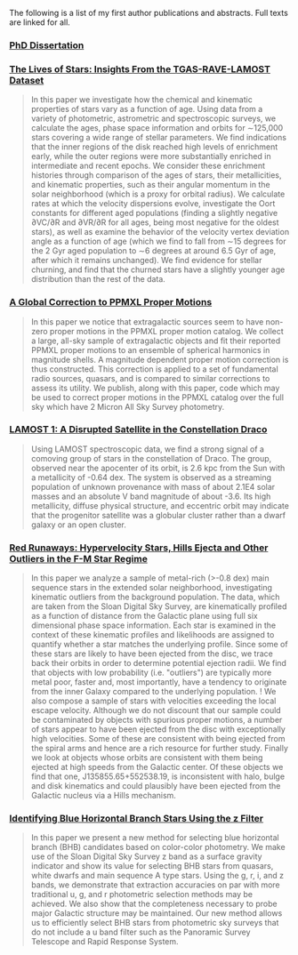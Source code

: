 
The following is a list of my first author publications and abstracts. Full texts are linked for all.

### [PhD Dissertation](http://archiv.ub.uni-heidelberg.de/volltextserver/17761/)

### [The Lives of Stars: Insights From the TGAS-RAVE-LAMOST Dataset](https://arxiv.org/abs/1805.02332)
>In this paper we investigate how the chemical and kinematic properties of stars vary as a function of age. Using data from a variety of photometric, astrometric and spectroscopic surveys, we calculate the ages, phase space information and orbits for ∼125,000 stars covering a wide range of stellar parameters.
>We find indications that the inner regions of the disk reached high levels of enrichment early, while the outer regions were more substantially enriched in intermediate and recent epochs. We consider these enrichment histories through comparison of the ages of stars, their metallicities, and kinematic properties, such as their angular momentum in the solar neighborhood (which is a proxy for orbital radius). We calculate rates at which the velocity dispersions evolve, investigate the Oort constants for different aged populations (finding a slightly negative ∂VC/∂R and ∂VR/∂R for all ages, being most negative for the oldest stars), as well as examine the behavior of the velocity vertex deviation angle as a function of age (which we find to fall from ∼15 degrees for the 2 Gyr aged population to ∼6 degrees at around 6.5 Gyr of age, after which it remains unchanged). We find evidence for stellar churning, and find that the churned stars have a slightly younger age distribution than the rest of the data.

### [A Global Correction to PPMXL Proper Motions](https://arxiv.org/abs/1602.08868)
> In this paper we notice that extragalactic sources seem to have non-zero proper motions in the PPMXL proper motion catalog. We collect a large, all-sky sample of extragalactic objects and fit their reported PPMXL proper motions to an ensemble of spherical harmonics in magnitude shells. A magnitude dependent proper motion correction is thus constructed.
> This correction is applied to a set of fundamental radio sources, quasars, and is compared to similar corrections to assess its utility. We publish, along with this paper, code which may be used to correct proper motions in the PPMXL catalog over the full sky which have 2 Micron All Sky Survey photometry.

### [LAMOST 1: A Disrupted Satellite in the Constellation Draco](https://arxiv.org/abs/1512.05090)
> Using LAMOST spectroscopic data, we find a strong signal of a comoving group of stars in the constellation of Draco. The group, observed near the apocenter of its orbit, is 2.6 kpc from the Sun with a metallicity of -0.64 dex. The system is observed as a streaming population of unknown provenance with mass of about 2.1E4 solar masses and an absolute V band magnitude of about -3.6. Its high metallicity, diffuse physical structure, and eccentric orbit may indicate that the progenitor satellite was a globular cluster rather than a dwarf galaxy or an open cluster.

### [Red Runaways: Hypervelocity Stars, Hills Ejecta and Other Outliers in the F-M Star Regime](https://arxiv.org/abs/1506.03153)
> In this paper we analyze a sample of metal-rich (>-0.8 dex) main sequence stars in the extended solar neighborhood, investigating kinematic outliers from the background population. The data, which are taken from the Sloan Digital Sky Survey, are kinematically profiled as a function of distance from the Galactic plane using full six dimensional phase space information. Each star is examined in the context of these kinematic profiles and likelihoods are assigned to quantify whether a star matches the underlying profile. Since some of these stars are likely to have been ejected from the disc, we trace back their orbits in order to determine potential ejection radii. We find that objects with low probability (i.e. "outliers") are typically more metal poor, faster and, most importantly, have a tendency to originate from the inner Galaxy compared to the underlying population.
>! We also compose a sample of stars with velocities exceeding the local escape velocity. Although we do not discount that our sample could be contaminated by objects with spurious proper motions, a number of stars appear to have been ejected from the disc with exceptionally high velocities. Some of these are consistent with being ejected from the spiral arms and hence are a rich resource for further study. Finally we look at objects whose orbits are consistent with them being ejected at high speeds from the Galactic center. Of these objects we find that one, J135855.65+552538.19, is inconsistent with halo, bulge and disk kinematics and could plausibly have been ejected from the Galactic nucleus via a Hills mechanism.

### [Identifying Blue Horizontal Branch Stars Using the z Filter](https://arxiv.org/abs/1201.4571)
> In this paper we present a new method for selecting blue horizontal branch (BHB) candidates based on color-color photometry. We make use of the Sloan Digital Sky Survey z band as a surface gravity indicator and show its value for selecting BHB stars from quasars, white dwarfs and main sequence A type stars. Using the g, r, i, and z bands, we demonstrate that extraction accuracies on par with more traditional u, g, and r photometric selection methods may be achieved. We also show that the completeness necessary to probe major Galactic structure may be maintained. Our new method allows us to efficiently select BHB stars from photometric sky surveys that do not include a u band filter such as the Panoramic Survey Telescope and Rapid Response System.
